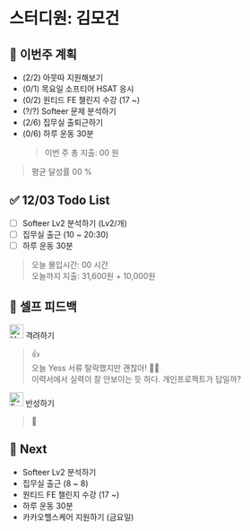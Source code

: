 # 스터디원: 김모건

## 🚀 이번주 계획

- (2/2) 아뭇따 지원해보기
- (0/1) 목요일 소프티어 HSAT 응시
- (0/2) 원티드 FE 챌린지 수강 (17 ~)
- (?/?) Softeer 문제 분석하기
- (2/6) 집무실 출퇴근하기
- (0/6) 하루 운동 30분
  > 이번 주 총 지출: 00 원

> 평균 달성률 00 %

## ✅ 12/03 Todo List

- [ ] Softeer Lv2 분석하기 (Lv2/개)
- [ ] 집무실 출근 (10 ~ 20:30)
- [ ] 하루 운동 30분

> 오늘 몰입시간: 00 시간<br>
> 오늘까지 지출: 31,600원 + 10,000원

## 🎉 셀프 피드백

<img src="https://raw.githubusercontent.com/Tarikul-Islam-Anik/Animated-Fluent-Emojis/master/Emojis/Smilies/Hugging%20Face.png" alt="Hugging Face" width="25" height="25"> 격려하기</img>

> 👍<br>
> 오늘 Yess 서류 탈락했지만 괜찮아! 🥲😭 <br>
> 이력서에서 실력이 잘 안보이는 듯 하다. 개인프로젝트가 답일까?

<img src="https://raw.githubusercontent.com/Tarikul-Islam-Anik/Animated-Fluent-Emojis/master/Emojis/Smilies/Face%20with%20Monocle.png" alt="Face with Monocle" width="25" height="25"> 반성하기</img>

> 🤣<br>

## 🌱 Next

- Softeer Lv2 분석하기
- 집무실 출근 (8 ~ 8)
- 원티드 FE 챌린지 수강 (17 ~)
- 하루 운동 30분
- 카카오헬스케어 지원하기 (금요일)
